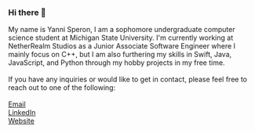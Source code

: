 ### Hi there 👋

My name is Yanni Speron, I am a sophomore undergraduate computer science student at Michigan State University. I'm currently working at NetherRealm Studios as a Junior Associate Software Engineer where I mainly focus on C++, but I am also furthering my skills in Swift, Java, JavaScript, and Python through my hobby projects in my free time.
<br>
<br>
If you have any inquiries or would like to get in contact, please feel free to reach out to one of the following:<br><br>
[Email](yannisperon@gmail.com)<br>
[LinkedIn](https://www.linkedin.com/in/yanni-speron)<br>
[Website](https://yannisperon.com)

<!--
**YanniSperon/YanniSperon** is a ✨ _special_ ✨ repository because its `README.md` (this file) appears on your GitHub profile.
-->
